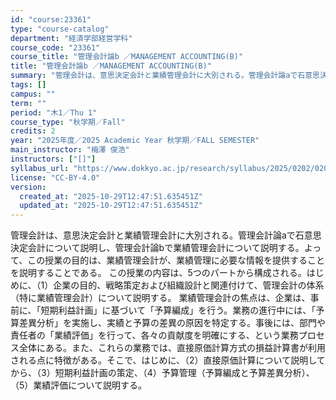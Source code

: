 ```yaml
---
id: "course:23361"
type: "course-catalog"
department: "経済学部経営学科"
course_code: "23361"
course_title: "管理会計論b ／MANAGEMENT ACCOUNTING(B)"
title: "管理会計論b ／MANAGEMENT ACCOUNTING(B)"
summary: "管理会計は、意思決定会計と業績管理会計に大別される。管理会計論aで石意思決定会計について説明し、管理会計論bで業績管理会計について説明する。よって、この授業の目的は、業績管理会計が、業績管理に必要な情報を提供することを説明することである。 …"
tags: []
campus: ""
term: ""
period: "木1／Thu 1"
course_type: "秋学期／Fall"
credits: 2
year: "2025年度／2025 Academic Year 秋学期／FALL SEMESTER"
main_instructor: "梅澤 俊浩"
instructors: ["[]"]
syllabus_url: "https://www.dokkyo.ac.jp/research/syllabus/2025/0202/0202_23361_ja_JP.html"
license: "CC-BY-4.0"
version:
  created_at: "2025-10-29T12:47:51.635451Z"
  updated_at: "2025-10-29T12:47:51.635451Z"
---
```

管理会計は、意思決定会計と業績管理会計に大別される。管理会計論aで石意思決定会計について説明し、管理会計論bで業績管理会計について説明する。よって、この授業の目的は、業績管理会計が、業績管理に必要な情報を提供することを説明することである。 この授業の内容は、5つのパートから構成される。はじめに、（1）企業の目的、戦略策定および組織設計と関連付けて、管理会計の体系（特に業績管理会計）について説明する。 業績管理会計の焦点は、企業は、事前に、「短期利益計画」に基づいて「予算編成」を行う。業務の進行中には、「予算差異分析」を実施し、実績と予算の差異の原因を特定する。事後には、部門や責任者の「業績評価」を行って、各々の貢献度を明確にする、という業務プロセス全体にある。また、これらの業務では、直接原価計算方式の損益計算書が利用される点に特徴がある。そこで、はじめに、（2）直接原価計算について説明してから、（3）短期利益計画の策定、（4）予算管理（予算編成と予算差異分析）、（5）業績評価について説明する。
